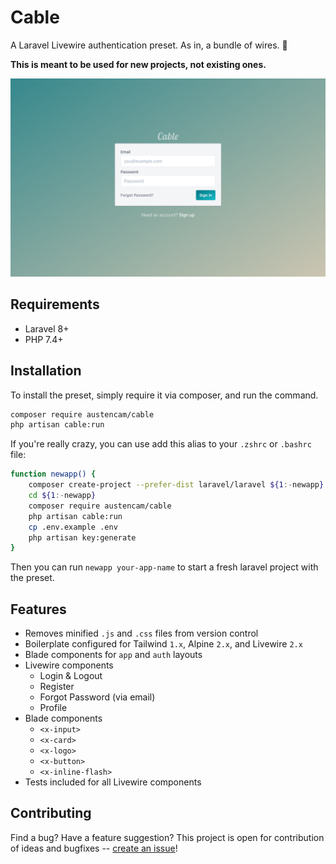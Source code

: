 # Cable

A Laravel Livewire authentication preset. As in, a bundle of wires. 🚠

**This is meant to be used for new projects, not existing ones.**

![](cover.png)

## Requirements

-   Laravel 8+
-   PHP 7.4+

## Installation

To install the preset, simply require it via composer, and run the command.

```sh
composer require austencam/cable
php artisan cable:run
```

If you're really crazy, you can use add this alias to your `.zshrc` or `.bashrc` file:

```sh
function newapp() {
    composer create-project --prefer-dist laravel/laravel ${1:-newapp}
    cd ${1:-newapp}
    composer require austencam/cable
    php artisan cable:run
    cp .env.example .env
    php artisan key:generate
}
```

Then you can run `newapp your-app-name` to start a fresh laravel project with the preset.

## Features

-   Removes minified `.js` and `.css` files from version control
-   Boilerplate configured for Tailwind `1.x`, Alpine `2.x`, and Livewire `2.x`
-   Blade components for `app` and `auth` layouts
-   Livewire components
    -   Login & Logout
    -   Register
    -   Forgot Password (via email)
    -   Profile
-   Blade components
    -   `<x-input>`
    -   `<x-card>`
    -   `<x-logo>`
    -   `<x-button>`
    -   `<x-inline-flash>`
-   Tests included for all Livewire components

## Contributing

Find a bug? Have a feature suggestion? This project is open for contribution of ideas and bugfixes -- [create an issue](https://github.com/austenc/cable/issues/new)!
